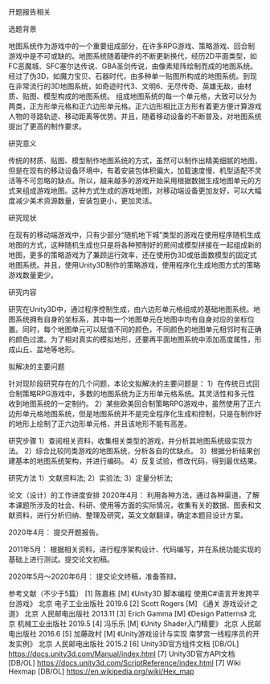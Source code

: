 开题报告相关

选题背景

地图系统作为游戏中的一个重要组成部分，在许多RPG游戏、策略游戏、回合制游戏中是不可或缺的。地图系统随着硬件的不断更新换代，经历2D平面类型，如FC恶魔城、SFC塞尔达传说、GBA圣剑传说，由像素矩阵绘制而成的地图系统。经过了伪3D，如魔力宝贝、石器时代，由多种单一贴图所构成的地图系统。到现在非常流行的3D地图系统，如奇迹时代3、文明6、无尽传奇、英雄无敌，由材质、贴图、模型构成的地图系统。
组成地图系统的每一个单元格，大致可以分为两类，正方形单元格和正六边形单元格。正六边形相比正方形有着更方便计算游戏人物的寻路轨迹、移动距离等优势。并且，随着移动设备的不断普及，对地图系统提出了更高的制作要求。

研究意义

传统的材质、贴图、模型制作地图系统的方式，虽然可以制作出精美细腻的地图，但是在现有的移动设备环境中，有着安装包体积偏大，加载速度慢、机型适配不灵活等不可忽略的缺点。所以，越来越多的游戏开始采用根据数据生成地图单元的方式来组成游戏地图。这种方式生成的游戏地图，对移动端设备更加友好，可以大幅度减少美术资源数量，安装包更小，更加灵活。

研究现状

在现有的移动端游戏中，只有少部分“随机地下城”类型的游戏在使用程序随机生成地图的方式，这种随机生成也只是将各种预制好的房间或模型拼接在一起组成新的地图，更多的策略游戏为了兼顾运行效率，还在使用伪3D或低面数模型的固定式地图系统。并且，使用Unity3D制作的策略游戏，使用程序化生成地图方式的策略游戏数量更少。

研究内容

研究在Unity3D中，通过程序控制生成，由六边形单元格组成的基础地图系统。地图系统拥有自身的坐标系，其中每一个地图单元在地图中均有自身对应的坐标位置。同时，每个地图单元可以赋值不同的颜色，不同颜色的地图单元相邻时有正确的颜色过渡。为了相对真实的模拟地形，还要再平面地图系统中添加高度属性，形成山丘、盆地等地形。

拟解决的主要问题

针对现阶段研究存在的几个问题，本论文拟解决的主要问题是：
1）在传统日式回合制策略RPG游戏中，多数的地图系统为正方形单元格系统。其灵活性和多元性收到地图系统的一定制约。
2）某些欧美回合制策略RPG游戏中，虽然使用了正六边形单元格地图系统，但是地图系统并不是完全程序化生成和控制，只是在制作好的地形上绘制了正六边形单元格，并且该地形不能有高差。


研究步骤
1）查阅相关资料，收集相关类型的游戏，并分析其地图系统级实现方法。
2）综合比较同类游戏的地图系统，分析各自的优缺点。
3）根据分析结果创建基本的地图系统架构，并进行编码。
4）反复试验，修改代码，得到最优结果。

研究方法
1）文献资料法;
2）实验法;
3）定量分析法;

论文（设计）的工作进度安排
2020年4月：
利用各种方法，通过各种渠道，了解本课题所涉及的社会、科研、使用等方面的实际情况，收集有关的数据、图表和文献资料，进行分析归纳、整理及研究，英文文献翻译，确定本题目设计方案。

2020年4月：
提交开题报告。

2011年5月：
根据相关资料，进行程序架构设计、代码编写，并在系统功能实现的基础上进行测试。提交论文初稿。

2020年5月～2020年6月：
提交论文终稿，准备答辩。


参考文献（不少于5篇）
[1] 陈嘉栋 [M] 《Unity3D 脚本编程 使用C#语言开发跨平台游戏》 北京 电子工业出版社 2019.6
[2] Scott Rogers [M] 《通关 游戏设计之道》 北京 人民邮电出版社 2013.11
[3] Erich Gamma [M] 《Design Patterns》 北京 机械工业出版社 2019.5
[4] 冯乐乐 [M] 《Unity Shader入门精要》 北京 人民邮电出版社 2016.6
[5] 加藤政村 [M] 《Unity游戏设计与实现  南梦宫一线程序员的开发实例》 北京 人民邮电出版社 2015.2
[6] Unity3D官方组件文档 [DB/OL] https://docs.unity3d.com/Manual/index.html
[7] Unity3D官方API文档 [DB/OL] https://docs.unity3d.com/ScriptReference/index.html
[7] Wiki Hexmap [DB/OL] https://en.wikipedia.org/wiki/Hex_map
